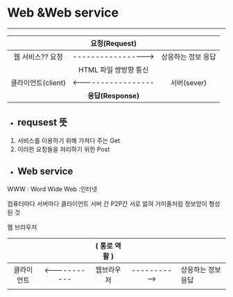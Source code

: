 # Web &Web service

------

|                    |     요청(Request)     |                    |
| :----------------: | :-------------------: | :----------------: |
|  웹 서비스?? 요청  |  ----------------->   | 상응하는 정보 응답 |
|                    | HTML 파일 쌍방향 통신 |                    |
| 클라이언트(client) |  <-----------------   |    서버(sever)     |
|                    |  **응답(Response)**   |                    |



- ## requsest    뜻

1. 서비스를 이용하기 위해 가져다 주는   Get    
2. 이러한 요청들을 처리하기 위한   Post



- ## Web service

WWW : Word Wide Web :인터넷

컴퓨터마다 서버마다 클라이언트 서버 간 P2P간 서로 엃혀 거미줄처럼 정보망이 형성 된 것

웹 브라우저

|            |              | (   통로 역활  ) |              |                    |
| :--------: | :----------: | :--------------: | :----------: | ------------------ |
| 클라이언트 | <----------- |    웹브라우저    | -----------> | 상응하는 정보 응답 |
|            |              |                  |              |                    |
